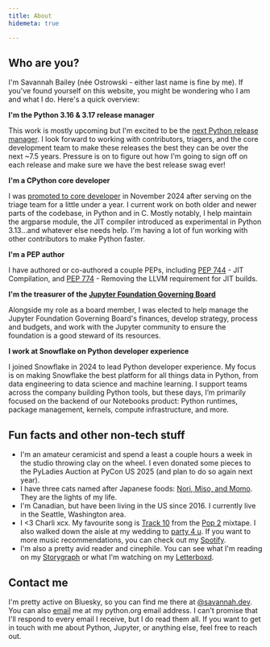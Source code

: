 ```yaml
---
title: About
hidemeta: true

---
```


## Who are you?

I'm Savannah Bailey (née Ostrowski - either last name is fine by me). If you've found yourself on this website, you might be wondering who I am and what I do. Here's a quick overview:

**I'm the Python 3.16 & 3.17 release manager**

This work is mostly upcoming but I'm excited to be the [next Python release manager](https://discuss.python.org/t/welcome-the-3-16-and-3-17-release-manager-savannah-bailey/). I look forward to working with contributors, triagers, and the core development team to make these releases the best they can be over the next ~7.5 years. Pressure is on to figure out how I'm going to sign off on each release and make sure we have the best release swag ever!

**I'm a CPython core developer**

I was [promoted to core developer](https://discuss.python.org/t/vote-to-promote-savannah-ostrowski/) in November 2024 after serving on the triage team for a little under a year. I current work on both older and newer parts of the codebase, in Python and in C. Mostly notably, I help maintain the argparse module, the JIT compiler introduced as experimental in Python 3.13...and whatever else needs help. I'm having a lot of fun working with other contributors to make Python faster.

**I'm a PEP author**

I have authored or co-authored a couple PEPs, including [PEP 744](https://peps.python.org/pep-0744/) - JIT Compilation, and [PEP 774](https://peps.python.org/pep-0774/) - Removing the LLVM requirement for JIT builds.

**I'm the treasurer of the [Jupyter Foundation Governing Board](https://jupyter.org/governance/people.html#jupyter-foundation-governing-board)**

Alongside my role as a board member, I was elected to help manage the Jupyter Foundation Governing Board's finances, develop strategy, process and budgets, and work with the Jupyter community to ensure the foundation is a good steward of its resources. 

**I work at Snowflake on Python developer experience**

I joined Snowflake in 2024 to lead Python developer experience. My focus is on making Snowflake the best platform for all things data in Python, from data engineering to data science and machine learning. I support teams across the company building Python tools, but these days, I’m primarily focused on the backend of our Notebooks product: Python runtimes, package management, kernels, compute infrastructure, and more.

## Fun facts and other non-tech stuff

- I'm an amateur ceramicist and spend a least a couple hours a week in the studio throwing clay on the wheel. I even donated some pieces to the PyLadies Auction at PyCon US 2025 (and plan to do so again next year).
- I have three cats named after Japanese foods: [Nori, Miso, and Momo](https://github.com/savannahostrowski/savannahostrowski/blob/main/cats.jpg). They are the lights of my life.
- I'm Canadian, but have been living in the US since 2016. I currently live in the Seattle, Washington area.
- I <3 Charli xcx. My favourite song is [Track 10](https://open.spotify.com/track/4t9PBD27dndlf6YMBK2ROc?si=9cfb3241e68c490d) from the [Pop 2](https://open.spotify.com/album/2HIwUmdxEl7SeWa1ndH5wC?si=WDkYy6bLQgeaqAGS3WP9wg) mixtape. I also walked down the aisle at my wedding to [party 4 u](https://open.spotify.com/track/2RdEC8Ff83WkX7kDVCHseE?si=affa043ef7474774). If you want to more music recommendations, you can check out my [Spotify](https://open.spotify.com/user/224tlpa3nu7dkd5srtvkvicfi?si=d23e7458f50e4f30). 
- I'm also a pretty avid reader and cinephile. You can see what I'm reading on my [Storygraph](https://app.thestorygraph.com/profile/seaquenched) or what I'm watching on my [Letterboxd](https://letterboxd.com/seaquenched/).


## Contact me

I'm pretty active on Bluesky, so you can find me there at [@savannah.dev](https://bsky.app/profile/savannah.dev). You can also [email](mailto:savannah@python.org) me at my python.org email address. I can't promise that I'll respond to every email I receive, but I do read them all. If you want to get in touch with me about Python, Jupyter, or anything else, feel free to reach out.